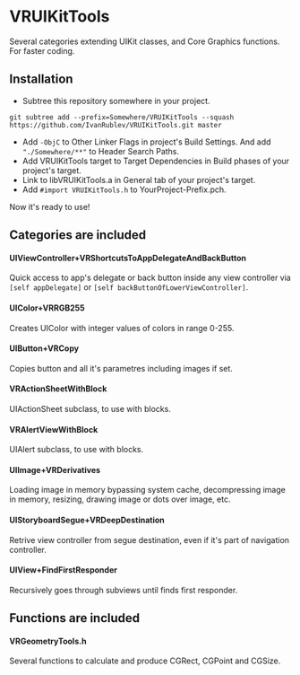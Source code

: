 VRUIKitTools
============

Several categories extending UIKit classes, and Core Graphics functions. For faster coding.

Installation
------------

- Subtree this repository somewhere in your project.
```
git subtree add --prefix=Somewhere/VRUIKitTools --squash https://github.com/IvanRublev/VRUIKitTools.git master
```

- Add `-ObjC` to Other Linker Flags in project's Build Settings. And add `"./Somewhere/**"` to Header Search Paths.
- Add VRUIKitTools target to Target Dependencies in Build phases of your project's target.
- Link to libVRUIKitTools.a in General tab of your project's target.
- Add `#import VRUIKitTools.h` to YourProject-Prefix.pch. 

Now it's ready to use!

Categories are included
-----------------------

#### UIViewController+VRShortcutsToAppDelegateAndBackButton

Quick access to app's delegate or back button inside any view controller via ```[self appDelegate]``` or ```[self backButtonOfLowerViewController]```.

#### UIColor+VRRGB255

Creates UIColor with integer values of colors in range 0-255.

#### UIButton+VRCopy

Copies button and all it's parametres including images if set.

#### VRActionSheetWithBlock

UIActionSheet subclass, to use with blocks.

#### VRAlertViewWithBlock

UIAlert subclass, to use with blocks.

#### UIImage+VRDerivatives

Loading image in memory bypassing system cache, decompressing image in memory, resizing, drawing image or dots over image, etc.  

#### UIStoryboardSegue+VRDeepDestination

Retrive view controller from segue destination, even if it's part of navigation controller.

#### UIView+FindFirstResponder

Recursively goes through subviews until finds first responder.

Functions are included
----------------------

#### VRGeometryTools.h

Several functions to calculate and produce CGRect, CGPoint and CGSize.